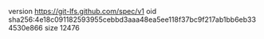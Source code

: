 version https://git-lfs.github.com/spec/v1
oid sha256:4e18c091182593955cebbd3aaa48ea5ee118f37bc9f217ab1bb6eb334530e866
size 12476
